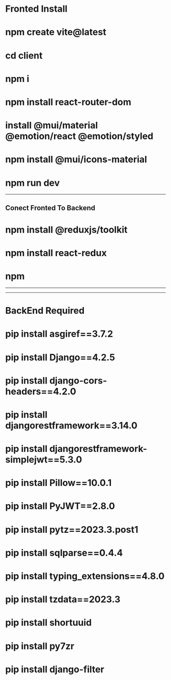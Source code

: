 # Fronted Install 
# npm create vite@latest
# cd client
# npm i  
# npm install react-router-dom
# install @mui/material @emotion/react @emotion/styled
# npm install @mui/icons-material
# npm run dev

******************************
## Conect Fronted To Backend #####

# npm install @reduxjs/toolkit
# npm install react-redux
# npm 


_____________________________________________
_____________________________________________
# BackEnd Required

# pip install asgiref==3.7.2
# pip install Django==4.2.5
# pip install django-cors-headers==4.2.0
# pip install djangorestframework==3.14.0
# pip install djangorestframework-simplejwt==5.3.0
# pip install Pillow==10.0.1
# pip install PyJWT==2.8.0
# pip install pytz==2023.3.post1
# pip install sqlparse==0.4.4
# pip install typing_extensions==4.8.0
# pip install tzdata==2023.3
# pip install shortuuid
# pip install py7zr
# pip install django-filter
